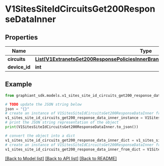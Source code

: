 # V1SitesSiteIdCircuitsGet200ResponseDataInner


## Properties

Name | Type | Description | Notes
------------ | ------------- | ------------- | -------------
**circuits** | [**List[V1ExtranetsGet200ResponsePoliciesInnerBranchesExcludedDevicesInnerCircuitsInner]**](V1ExtranetsGet200ResponsePoliciesInnerBranchesExcludedDevicesInnerCircuitsInner.md) |  | [optional] 
**device_id** | **int** |  | [optional] 

## Example

```python
from graphiant_sdk.models.v1_sites_site_id_circuits_get200_response_data_inner import V1SitesSiteIdCircuitsGet200ResponseDataInner

# TODO update the JSON string below
json = "{}"
# create an instance of V1SitesSiteIdCircuitsGet200ResponseDataInner from a JSON string
v1_sites_site_id_circuits_get200_response_data_inner_instance = V1SitesSiteIdCircuitsGet200ResponseDataInner.from_json(json)
# print the JSON string representation of the object
print(V1SitesSiteIdCircuitsGet200ResponseDataInner.to_json())

# convert the object into a dict
v1_sites_site_id_circuits_get200_response_data_inner_dict = v1_sites_site_id_circuits_get200_response_data_inner_instance.to_dict()
# create an instance of V1SitesSiteIdCircuitsGet200ResponseDataInner from a dict
v1_sites_site_id_circuits_get200_response_data_inner_from_dict = V1SitesSiteIdCircuitsGet200ResponseDataInner.from_dict(v1_sites_site_id_circuits_get200_response_data_inner_dict)
```
[[Back to Model list]](../README.md#documentation-for-models) [[Back to API list]](../README.md#documentation-for-api-endpoints) [[Back to README]](../README.md)


